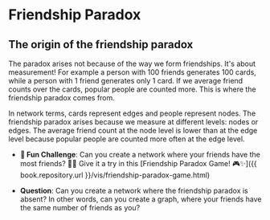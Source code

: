 # Friendship Paradox


## The origin of the friendship paradox

The paradox arises not because of the way we form friendships. It's about measurement! For example a person with 100 friends generates 100 cards, while a person with 1 friend generates only 1 card. If we average friend counts over the cards, popular people are counted more. This is where the friendship paradox comes from.

In network terms, cards represent edges and people represent nodes. The friendship paradox arises because we measure at different levels: nodes or edges. The average friend count at the node level is lower than at the edge level because popular people are counted more often at the edge level.

- **🎉 Fun Challenge**: Can you create a network where your friends have the most friends? 🤔💡 Give it a try in this [Friendship Paradox Game! 🎮✨]({{ book.repository.url }}/vis/friendship-paradox-game.html)

- **Question**: Can you create a network where the friendship paradox is absent? In other words, can you create a graph, where your friends have the same number of friends as you?